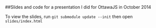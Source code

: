 ##Slides and code for a presentation I did for OttawaJS in October 2014

To view the slides, run `git submodule update --init` then open `slides/index.html`